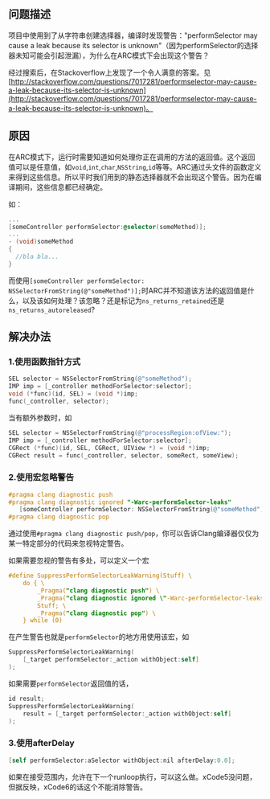 ## 问题描述

项目中使用到了从字符串创建选择器，编译时发现警告："performSelector may cause a leak because its selector is unknown"（因为performSelector的选择器未知可能会引起泄漏），为什么在ARC模式下会出现这个警告？

经过搜索后，在Stackoverflow上发现了一个令人满意的答案。见[http://stackoverflow.com/questions/7017281/performselector-may-cause-a-leak-because-its-selector-is-unknown](http://stackoverflow.com/questions/7017281/performselector-may-cause-a-leak-because-its-selector-is-unknown)。

## 原因

在ARC模式下，运行时需要知道如何处理你正在调用的方法的返回值。这个返回值可以是任意值，如`void`,`int`,`char`,`NSString`,`id`等等。ARC通过头文件的函数定义来得到这些信息。所以平时我们用到的静态选择器就不会出现这个警告。因为在编译期间，这些信息都已经确定。

如：

```objective-c
...
[someController performSelector:@selector(someMethod)];
...
- (void)someMethod
{
  //bla bla...
}
```

而使用`[someController performSelector: NSSelectorFromString(@"someMethod")];`时ARC并不知道该方法的返回值是什么，以及该如何处理？该忽略？还是标记为`ns_returns_retained`还是`ns_returns_autoreleased`?

## 解决办法

### 1.使用函数指针方式

```objective-c
SEL selector = NSSelectorFromString(@"someMethod");
IMP imp = [_controller methodForSelector:selector];
void (*func)(id, SEL) = (void *)imp;
func(_controller, selector);
```
当有额外参数时，如

```objective-c
SEL selector = NSSelectorFromString(@"processRegion:ofView:");
IMP imp = [_controller methodForSelector:selector];
CGRect (*func)(id, SEL, CGRect, UIView *) = (void *)imp;
CGRect result = func(_controller, selector, someRect, someView);
```
### 2.使用宏忽略警告

```objective-c
#pragma clang diagnostic push 
#pragma clang diagnostic ignored "-Warc-performSelector-leaks" 
   [someController performSelector: NSSelectorFromString(@"someMethod")]
#pragma clang diagnostic pop
```
通过使用`#pragma clang diagnostic push/pop`，你可以告诉Clang编译器仅仅为某一特定部分的代码来忽视特定警告。

如果需要忽视的警告有多处，可以定义一个宏

```objective-c
#define SuppressPerformSelectorLeakWarning(Stuff) \
    do { \
        _Pragma("clang diagnostic push") \
        _Pragma("clang diagnostic ignored \"-Warc-performSelector-leaks\"") \
        Stuff; \
        _Pragma("clang diagnostic pop") \
    } while (0)
```

在产生警告也就是`performSelector`的地方用使用该宏，如

```objective-c
SuppressPerformSelectorLeakWarning(
    [_target performSelector:_action withObject:self]
);
```
如果需要`performSelector`返回值的话，

```objective-c
id result;
SuppressPerformSelectorLeakWarning(
    result = [_target performSelector:_action withObject:self]
);
```

### 3.使用afterDelay

```objective-c
[self performSelector:aSelector withObject:nil afterDelay:0.0];
```
如果在接受范围内，允许在下一个runloop执行，可以这么做。xCode5没问题，但据反映，xCode6的话这个不能消除警告。
